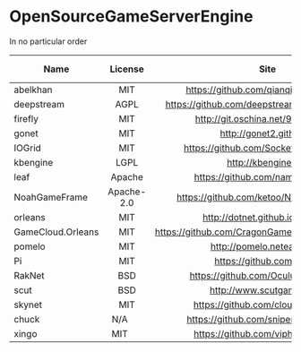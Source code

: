 # OpenSourceGameServerEngine

In no particular order

| Name          | License       | Site          | Source Language | Script Language |  
| ------------- |:-------------:|:-------------:|:---------------:| ---------------:|  
| abelkhan      | MIT           |https://github.com/qianqians/abelkhan            | C++             | N/A           |
| deepstream    | AGPL          |https://github.com/deepstreamIO/deepstream.io    | C/Node.js       | Node.js       |
| firefly       | MIT           |http://git.oschina.net/9miao/firefly             | Python          | Python        |
| gonet         | MIT           |http://gonet2.github.io                          | Go              | N/A           |
| IOGrid        | MIT           |https://github.com/SocketCluster/iogrid          | Node.js         | Node.js       |
| kbengine      | LGPL          |http://kbengine.org                              | C++/Python      | Python        | 
| leaf          | Apache        |https://github.com/name5566/leaf                 | Go              | N/A           |
| NoahGameFrame | Apache-2.0    |https://github.com/ketoo/NoahGameFrame           | C/C++/C#        | N/A           |
| orleans       | MIT           |http://dotnet.github.io/orleans/                 | C#              | C#            |
| GameCloud.Orleans   | MIT     |https://github.com/CragonGame/GameCloud.Orleans  | C#              | C#            |
| pomelo        | MIT           |http://pomelo.netease.com                        | Node.js         | Node.js       |  
| Pi            | MIT           |https://github.com/lizs/Pi                       | C#              | C#            |   
| RakNet        | BSD           |https://github.com/OculusVR/RakNet               | C/C++           | N/A           |    
| scut          | BSD           |http://www.scutgame.com/                         | C#/C++          | C#/Python/Lua |  
| skynet        | MIT           |https://github.com/cloudwu/skynet                | C/Lua           | Lua           |  
| chuck         | N/A           |https://github.com/sniperHW/chuck                | C/Lua           | Lua           |   
| xingo         | MIT           |https://github.com/viphxin/xingo                 | Go              | N/A           |  
